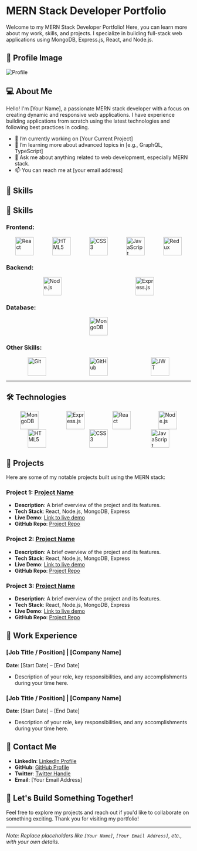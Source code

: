 # MERN Stack Developer Portfolio

Welcome to my MERN Stack Developer Portfolio! Here, you can learn more about my work, skills, and projects. I specialize in building full-stack web applications using MongoDB, Express.js, React, and Node.js.

## 📸 Profile Image

![Profile](./images/profile.jpg)

## 💻 About Me

Hello! I'm [Your Name], a passionate MERN stack developer with a focus on creating dynamic and responsive web applications. I have experience building applications from scratch using the latest technologies and following best practices in coding.

- 🔭 I’m currently working on [Your Current Project]
- 🌱 I’m learning more about advanced topics in [e.g., GraphQL, TypeScript]
- 💬 Ask me about anything related to web development, especially MERN stack.
- 📫 You can reach me at [your email address]

## 🚀 Skills
## 🚀 Skills

### Frontend:
<div style="display: flex; justify-content: space-around;">
  <img src="./images/icons/react.svg" alt="React" width="50" height="50" title="React"/>
  <img src="./images/icons/html5.svg" alt="HTML5" width="50" height="50" title="HTML5"/>
  <img src="./images/icons/css3.svg" alt="CSS3" width="50" height="50" title="CSS3"/>
  <img src="./images/icons/js.svg" alt="JavaScript" width="50" height="50" title="JavaScript"/>
  <img src="./images/icons/redux.svg" alt="Redux" width="50" height="50" title="Redux"/>
</div>

### Backend:
<div style="display: flex; justify-content: space-around;">
  <img src="./images/icons/nodejs.svg" alt="Node.js" width="50" height="50" title="Node.js"/>
  <img src="./images/icons/express.svg" alt="Express.js" width="50" height="50" title="Express.js"/>
</div>

### Database:
<div style="display: flex; justify-content: space-around;">
  <img src="./images/icons/mongodb.svg" alt="MongoDB" width="50" height="50" title="MongoDB"/>
</div>

### Other Skills:
<div style="display: flex; justify-content: space-around;">
  <img src="./images/icons/git.svg" alt="Git" width="50" height="50" title="Git"/>
  <img src="./images/icons/github.svg" alt="GitHub" width="50" height="50" title="GitHub"/>
  <img src="./images/icons/jwt.svg" alt="JWT" width="50" height="50" title="JWT"/>
</div>

---

## 🛠️ Technologies

<div style="display: flex; justify-content: space-around;">
  <img src="./images/icons/mongodb.svg" alt="MongoDB" width="50" height="50" title="MongoDB"/>
  <img src="./images/icons/express.svg" alt="Express.js" width="50" height="50" title="Express.js"/>
  <img src="./images/icons/react.svg" alt="React" width="50" height="50" title="React"/>
  <img src="./images/icons/nodejs.svg" alt="Node.js" width="50" height="50" title="Node.js"/>
</div>

<div style="display: flex; justify-content: space-around;">
  <img src="./images/icons/html5.svg" alt="HTML5" width="50" height="50" title="HTML5"/>
  <img src="./images/icons/css3.svg" alt="CSS3" width="50" height="50" title="CSS3"/>
  <img src="./images/icons/js.svg" alt="JavaScript" width="50" height="50" title="JavaScript"/>
</div>


## 📂 Projects

Here are some of my notable projects built using the MERN stack:

### Project 1: **[Project Name](link-to-project)**
- **Description**: A brief overview of the project and its features.
- **Tech Stack**: React, Node.js, MongoDB, Express
- **Live Demo**: [Link to live demo](#)
- **GitHub Repo**: [Project Repo](#)

### Project 2: **[Project Name](link-to-project)**
- **Description**: A brief overview of the project and its features.
- **Tech Stack**: React, Node.js, MongoDB, Express
- **Live Demo**: [Link to live demo](#)
- **GitHub Repo**: [Project Repo](#)

### Project 3: **[Project Name](link-to-project)**
- **Description**: A brief overview of the project and its features.
- **Tech Stack**: React, Node.js, MongoDB, Express
- **Live Demo**: [Link to live demo](#)
- **GitHub Repo**: [Project Repo](#)

## 💼 Work Experience

### [Job Title / Position] | [Company Name]
**Date**: [Start Date] – [End Date]
- Description of your role, key responsibilities, and any accomplishments during your time here.

### [Job Title / Position] | [Company Name]
**Date**: [Start Date] – [End Date]
- Description of your role, key responsibilities, and any accomplishments during your time here.

## 🔗 Contact Me

- **LinkedIn**: [LinkedIn Profile](#)
- **GitHub**: [GitHub Profile](#)
- **Twitter**: [Twitter Handle](#)
- **Email**: [Your Email Address]

## 🚀 Let's Build Something Together!

Feel free to explore my projects and reach out if you'd like to collaborate on something exciting. Thank you for visiting my portfolio!

---

*Note: Replace placeholders like `[Your Name]`, `[Your Email Address]`, etc., with your own details.*

